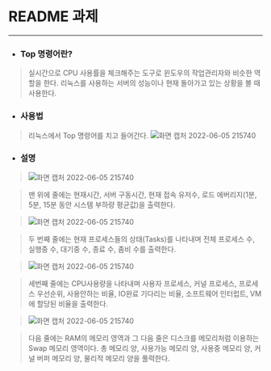 # README 과제

-----

- ### Top 명령어란?
> 실시간으로 CPU 사용률을 체크해주는 도구로 윈도우의 작업관리자와 비슷한 역할을 한다.
> 리눅스를 사용하는 서버의 성능이나 현재 돌아가고 있는 상황을 볼 때 사용한다.

- ### 사용법
> 리눅스에서 Top 명령어를 치고 들어간다.
> ![화면 캡처 2022-06-05 215740](https://user-images.githubusercontent.com/106866068/172051506-e1337624-e031-4fe3-843b-ad353e51187b.png)

- ### 설명
> ![화면 캡처 2022-06-05 215740](https://user-images.githubusercontent.com/106866068/172051762-f16cfbbe-4e1b-4b4c-8392-c591cfc21d5f.png)

> 맨 위에 줄에는 현재시간, 서버 구동시간, 현재 접속 유저수, 로드 에버리지(1분, 5분, 15분 동안 시스템 부하량 평균값)을 출력한다.

> ![화면 캡처 2022-06-05 215740](https://user-images.githubusercontent.com/106866068/172051885-85fa0ce6-c54a-4ae4-8cf6-d147ca8a0556.png)

> 두 번째 줄에는 현재 프로세스들의 상태(Tasks)를 나타내며 전체 프로세스 수, 실행중 수, 대기중 수, 종료 수, 좀비 수를 출력한다.

> ![화면 캡처 2022-06-05 215740](https://user-images.githubusercontent.com/106866068/172051982-601c7f8e-b758-4916-b1c0-f3d35f1d0761.png)

> 세번째 줄에는 CPU사용량을 나타내며 사용자 프로세스, 커널 프로세스, 프로세스 우선순위, 사용안하는 비율, IO완료 기다리는 비율, 소프트웨어 인터럽트, VM에 할당된 비율을 출력한다.

> ![화면 캡처 2022-06-05 215740](https://user-images.githubusercontent.com/106866068/172052091-3c6c5d8b-3c7b-4628-9526-ff17fc8881d2.png)

> 다음 줄에는 RAM의 메모리 영역과 그 다음 줄은 디스크를 메모리처럼 이용하는 Swap 메모리 영역이다. 총 메모리 양, 사용가능 메모리 양, 사용중 메모리 양, 커널 버퍼 메모리 양, 물리적 메모리 양을 풀력한다.
